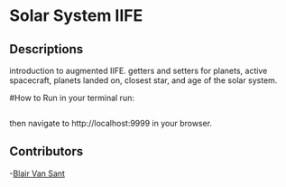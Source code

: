# Solar System IIFE






## Descriptions
introduction to augmented IIFE. getters and setters for planets, active spacecraft, planets landed on, closest star, and age of the solar system.

#How to Run
in your terminal run:
```http-server -p9999
```
then navigate to http://localhost:9999 in your browser.

## Contributors
-[Blair Van Sant](https://github)
